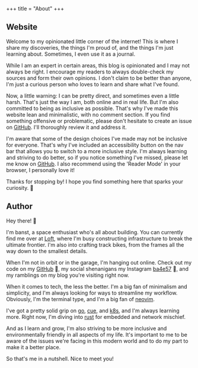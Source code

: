 +++
title = "About"
+++

## Website

Welcome to my opinionated little corner of the internet! This is where I share my discoveries, the things I'm proud of, and the things I'm just learning about. Sometimes, I even use it as a journal.

While I am an expert in certain areas, this blog is opinionated and I may not always be right. I encourage my readers to always double-check my sources and form their own opinions. I don't claim to be better than anyone, I'm just a curious person who loves to learn and share what I've found.

Now, a little warning: I can be pretty direct, and sometimes even a little harsh. That's just the way I am, both online and in real life. But I'm also committed to being as inclusive as possible. That's why I've made this website lean and minimalistic, with no comment section. If you find something offensive or problematic, please don't hesitate to create an issue on [GitHub](https://github.com/b4nst/banst.ch/issues/new). I'll thoroughly review it and address it.

I'm aware that some of the design choices I've made may not be inclusive for everyone. That's why I've included an accessibility button on the nav bar that allows you to switch to a more inclusive style. I'm always learning and striving to do better, so if you notice something I've missed, please let me know on [GitHub](https://github.com/b4nst/banst.ch/issues/new). I also recommend using the 'Reader Mode' in your browser, I personally love it!

Thanks for stopping by! I hope you find something here that sparks your curiosity. 🤗

## Author

Hey there! 👋

I'm banst, a space enthusiast who's all about building. You can currently find me over at [Loft](https://loftorbital.com), where I'm busy constructing infrastructure to break the ultimate frontier.
I'm also into crafting track bikes, from the frames all the way down to the smallest details.

When I'm not in orbit or in the garage, I'm hanging out online. Check out my code on my [GitHub](https://github.com/b4nst) 🐙, my social shenanigans my Instagram [ba4e57](https://www.instagram.com/ba4e57/) 📸, and my ramblings on my blog you're visiting right now.

When it comes to tech, the less the better. I'm a big fan of minimalism and simplicity, and I'm always looking for ways to streamline my workflow. Obviously, I'm the terminal type, and I'm a big fan of [neovim](https://neovim.io/).

I've got a pretty solid grip on [go](https://go.dev/), [cue](https://cuelang.org/), and [k8s](https://kubernetes.io/), and I'm always learning more. Right now, I'm diving into [rust](https://www.rust-lang.org/) for embedded and network mischief.

And as I learn and grow, I'm also striving to be more inclusive and environmentally friendly in all aspects of my life. It's important to me to be aware of the issues we're facing in this modern world and to do my part to make it a better place.

So that's me in a nutshell. Nice to meet you!
